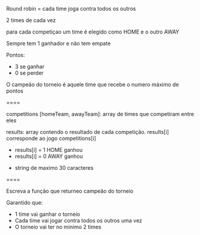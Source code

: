Round robin = cada time joga contra todos os outros

2 times de cada vez

para cada competiçao um time é elegido como HOME e o outro AWAY

Sempre tem 1 ganhador e não tem empate

Pontos:
- 3 se ganhar
- 0 se perder

O campeão do torneio é aquele time que recebe o numero máximo de pontos

====

competitions [homeTeam, awayTeam]: array de times que competiram entre eles

results: array contendo o resultado de cada competição. results[i] corresponde ao jogo competitions[i]
- results[i] = 1 HOME ganhou
- results[i] = 0 AWAY ganhou

* string de maximo 30 caracteres

====

Escreva a função que returneo campeão do torneio

Garantido que:
* 1 time vai ganhar o torneio
* Cada time vai jogar contra todos os outros uma vez
* O torneio vai ter no minimo 2 times

